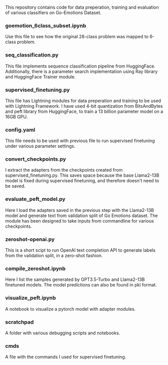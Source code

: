 This repository contains code for data preperation, training and evaluation of various classifiers on Go-Emotions Dataset.

### goemotion_6class_subset.ipynb
Use this file to see how the original 28-class problem was mapped to 6-class problem.

### seq_classification.py
This file implements sequence classification pipeline from HuggingFace. Additionally, there is a parameter search implementation using Ray library and HuggingFace Trainer module.

### supervised_finetuning.py
This file has Lightning modules for data preperation and training to be used with Lightning Framework. I have used 4-bit quantization from BitsAndBytes and peft library from HuggingFace, to train a 13 billion parameter model on a 16GB GPU. 

### config.yaml
This file needs to be used with previous file to run supervised finetuning under various parameter settings. 

### convert_checkpoints.py
I extract the adapters from the checkpoints created from supervised_finetuning.py. This saves space because the base Llama2-13B model is fixed during supervised finetuning, and therefore doesn't need to be saved.

### evaluate_peft_model.py
Here I load the adapters saved in the previous step with the Llama2-13B model and generate text from validation split of Go Emotions dataset. The module has been designed to take inputs from commandline for various checkpoints.

### zeroshot-openai.py
This is a short scipt to run OpenAI text completion API to generate labels from the validation split, in a zero-shot fashion. 

### compile_zeroshot.ipynb
Here I list the samples generated by GPT3.5-Turbo and Llama2-13B finetuned models. The model predictions can also be found in pkl format.
### visualize_peft.ipynb
A notebook to visualize a pytorch model with adapter modules.

### scratchpad
A folder with various debugging scripts and notebooks.

### cmds
A file with the commands I used for supervised finetuning.